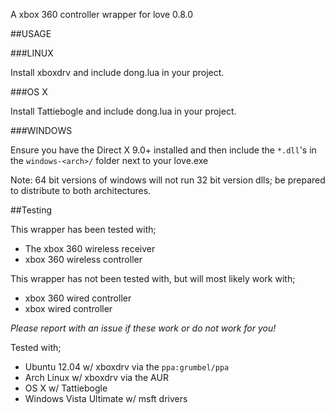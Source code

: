 A xbox 360 controller wrapper for love 0.8.0

##USAGE

###LINUX

Install xboxdrv and include dong.lua in your project.

###OS X

Install Tattiebogle and include dong.lua in your project.

###WINDOWS

Ensure you have the Direct X 9.0+ installed and then include the `*.dll`'s in the `windows-<arch>/` folder next to your love.exe

Note: 64 bit versions of windows will not run 32 bit version dlls; be prepared to distribute to both architectures.

##Testing

This wrapper has been tested with;

* The xbox 360 wireless receiver
* xbox 360 wireless controller

This wrapper has not been tested with, but will most likely work with;

* xbox 360 wired controller
* xbox wired controller

*Please report with an issue if these work or do not work for you!*

Tested with;

* Ubuntu 12.04 w/ xboxdrv via the `ppa:grumbel/ppa`
* Arch Linux w/ xboxdrv via the AUR
* OS X w/ Tattiebogle
* Windows Vista Ultimate w/ msft drivers

